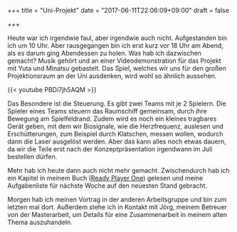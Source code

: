 +++
title = "Uni-Projekt"
date = "2017-06-11T22:06:09+09:00"
draft = false

+++

Heute war ich irgendwie faul, aber irgendwie auch nicht. Aufgestanden bin ich um
10 Uhr. Aber rausgegangen bin ich erst kurz vor 18 Uhr am Abend, als es darum
ging Abendessen zu holen. Was hab ich dazwischen gemacht? Musik gehört und an
einer Videodemonstration für das Projekt mit Yuta und Minatsu gebastelt.
Das Spiel, welches wir uns für den großen Projektionsraum an der Uni ausdenken,
wird wohl so ähnlich aussehen.

{{< youtube PBDi7jh5AQM >}}

Das Besondere ist die Steuerung. Es gibt zwei Teams mit je 2 Spielern. Die
Spieler eines Teams steuern das Raumschiff gemeinsam, durch ihre Bewegung am
Spielfeldrand. Zudem wird es noch ein kleines tragbares Gerät geben, mit dem
wir Biosignale, wie die Herzfrequenz, auslesen und Erschütterungen, zum Beispiel
durch Klatschen, messen wollen, wodurch dann die Laser ausgelöst werden. Aber
das kann alles noch etwas dauern, da wir die Teile erst nach der
Konzeptpräsentation irgendwann im Juli bestellen dürfen.

Mehr hab ich heute dann auch nicht mehr gemacht. Zwischendurch hab ich ein
Kapitel in meinem Buch ([Ready Player One]) gelesen und meine Aufgabenliste für
nächste Woche auf den neuesten Stand gebracht.

Morgen hab ich meinen Vortrag in der anderen Arbeitsgruppe und bin zum letzten
mal dort. Außerdem stehe ich in Kontakt mit Jörg, meinem Betreuer von der
Masterarbeit, um Details für eine Zusammenarbeit in meinem alten Thema
auszuhandeln.

<!-- Links: -->
[Ready Player One]: https://www.amazon.de/Ready-Player-One-Ernest-Cline/dp/3764530901
